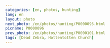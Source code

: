 ```yaml
---
categories: [en, photos, hunting]
lang: en
layout: photo
next_photo: /en/photos/hunting/P0000095.html
picname: P0000096
prev_photo: /en/photos/hunting/P0000101.html
tags: [Dead Zebra, Hottentotten Church]
---
```

